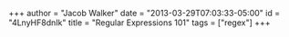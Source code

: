 +++
author = "Jacob Walker"
date = "2013-03-29T07:03:33-05:00"
id = "4LnyHF8dnIk"
title = "Regular Expressions 101"
tags = ["regex"]
+++

